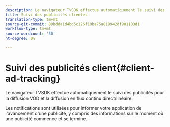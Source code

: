 ```yaml
---
description: Le navigateur TVSDK effectue automatiquement le suivi des publicités pour la diffusion VOD et la diffusion en flux continu direct/linéaire.
title: Suivi des publicités clientes
translation-type: tm+mt
source-git-commit: 89bdda1d4bd5c126f19ba75a819942df901183d1
workflow-type: tm+mt
source-wordcount: '50'
ht-degree: 0%

---
```



# Suivi des publicités client{#client-ad-tracking}

Le navigateur TVSDK effectue automatiquement le suivi des publicités pour la diffusion VOD et la diffusion en flux continu direct/linéaire.

Les notifications sont utilisées pour informer votre application de l&#39;avancement d&#39;une publicité, y compris des informations sur le moment où une publicité commence et se termine.
